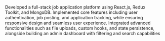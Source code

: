 Developed a full-stack job application platform using React.js, Redux Toolkit, and MongoDB. Implemented core features including user authentication, job posting, and application tracking, while ensuring responsive design and seamless user experience. Integrated advanced functionalities such as file uploads, custom hooks, and state persistence, alongside building an admin dashboard with filtering and search capabilities
